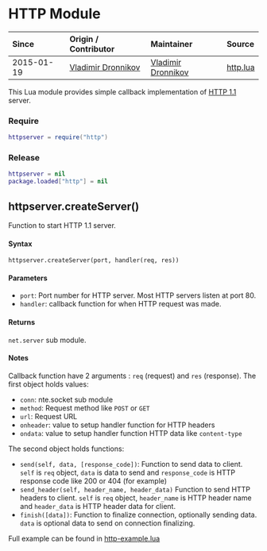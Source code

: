 # HTTP Module
| Since  | Origin / Contributor  | Maintainer  | Source  |
| :----- | :-------------------- | :---------- | :------ |
| 2015-01-19 | [Vladimir Dronnikov](https://github.com/dvv) | [Vladimir Dronnikov](https://github.com/dvv) | [http.lua](../../../lua_modules/http/http.lua) |

This Lua module provides simple callback implementation of [HTTP 1.1](https://www.w3.org/Protocols/rfc2616/rfc2616.html) server.

### Require
```lua
httpserver = require("http")
```

### Release
```lua
httpserver = nil
package.loaded["http"] = nil
```

## httpserver.createServer()
Function to start HTTP 1.1 server.

#### Syntax
`httpserver.createServer(port, handler(req, res))` 

#### Parameters
- `port`: Port number for HTTP server. Most HTTP servers listen at port 80.
- `handler`: callback function for when HTTP request was made.

#### Returns
`net.server` sub module.

#### Notes
Callback function have 2 arguments : `req` (request) and `res` (response). The first object holds values:

- `conn`: nte.socket sub module
- `method`: Request method like `POST` or `GET`
- `url`: Request URL
- `onheader`: value to setup handler function for HTTP headers
- `ondata`: value to setup handler function HTTP data like `content-type`

The second object holds functions:
- `send(self, data, [response_code])`: Function to send data to client. `self` is `req` object, `data` is data to send and `response_code` is HTTP response code like 200 or 404 (for example)
- `send_header(self, header_name, header_data)` Function to send HTTP headers to client. `self` is `req` object, `header_name` is HTTP header name and `header_data` is HTTP header data for client.
- `finish([data])`: Function to finalize connection, optionally sending data. `data` is optional data to send on connection finalizing.

Full example can be found in [http-example.lua](../../../lua_modules/http/http-example.lua)
